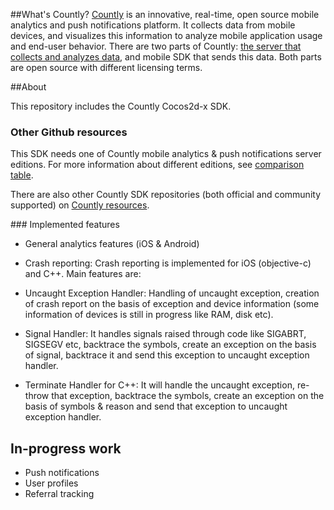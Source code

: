 ##What's Countly?
[Countly](http://count.ly) is an innovative, real-time, open source mobile analytics and push notifications platform. It collects data from mobile devices, and visualizes this information to analyze mobile application 
usage and end-user behavior. There are two parts of Countly: [the server that collects and analyzes data](http://github.com/countly/countly-server), and mobile SDK that sends this data. Both parts are open source with different licensing terms.

##About

This repository includes the Countly Cocos2d-x SDK. 

### Other Github resources ###

This SDK needs one of Countly mobile analytics & push notifications server editions. For more information about different editions, see [comparison table](https://count.ly/compare/).

There are also other Countly SDK repositories (both official and community supported) on [Countly resources](http://resources.count.ly/v1.0/docs/downloading-sdks).

### Implemented features 

* General analytics features (iOS & Android) 
* Crash reporting: Crash reporting is implemented for iOS (objective-c) and C++. Main features are: 

 * Uncaught Exception Handler: Handling of uncaught exception, creation of crash report on the basis of exception and device information (some information of devices is still in progress like RAM, disk etc).
 * Signal Handler: It handles signals raised through code like SIGABRT, SIGSEGV etc, backtrace the symbols, create an exception on the basis of signal, backtrace it and send this exception to uncaught exception handler.
 * Terminate Handler for C++: It will handle the uncaught exception, re-throw that exception, backtrace the symbols, create an exception on the basis of symbols & reason and send that exception to uncaught exception handler.

## In-progress work 

* Push notifications
* User profiles
* Referral tracking

